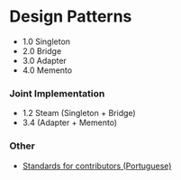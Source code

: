 # Design Patterns
  * 1.0 Singleton
  * 2.0 Bridge
  * 3.0 Adapter
  * 4.0 Memento

### Joint Implementation
  * 1.2 Steam (Singleton + Bridge)
  * 3.4 (Adapter + Memento)

### Other
* [Standards for contributors (Portuguese)](https://github.com/Augusto-Fadanelli/DesignPatterns/blob/main/Standards_for_contributors%20_pt-BR.md)
